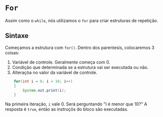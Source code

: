 # `For`
Assim como o `while`, nós utilizamos o `for` para criar estruturas
de repetição. 

## Sintaxe 
Começamos a estrutura com `for()`. Dentro dos parentesis, colocaremos 3 coisas:
1. Variável de controle. Geralmente começa com 0. 
2. Condição que determinada se a estrutura vai ser executada ou não.
3. Alteraçõa no valor da variável de controle. 

```java
    for(int i = 0; i < 10; i++)
    {
        System.out.print(i);        
    }
```

Na primeira iteração, `i` vale 0. Será perguntando "I é menor que 10?" A resposta
é `true`, então as instruçõs do bloco são executadas. 